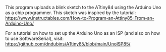 This program uploads a blink sketch to the ATtiny84 using the Arduino Uno as a chip programmer. This sketch was inspired by the tutorial: https://www.instructables.com/How-to-Program-an-Attiny85-From-an-Arduino-Uno/

For a tutorial on how to set up the Arduino Uno as an ISP (and also on how to use SoftwareSerial), visit: https://github.com/dndubins/ATtiny85/blob/main/UnoISP85/
